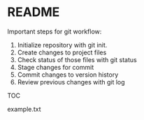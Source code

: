 # README #

Important steps for git workflow:

1. Initialize repository with git init.
2. Create changes to project files
3. Check status of those files with git status
4. Stage changes for commit
5. Commit changes to version history
6. Review previous changes with git log

TOC

example.txt
